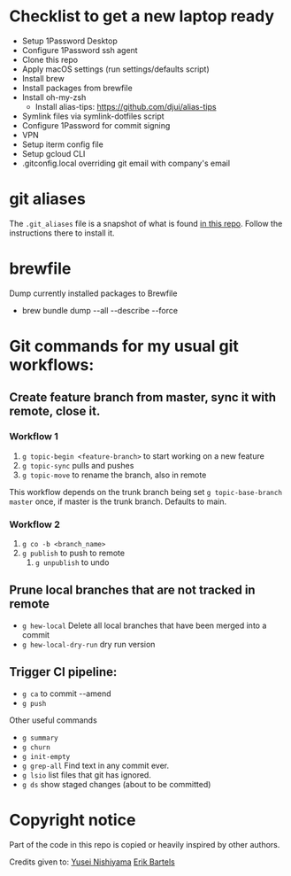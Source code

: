 # Checklist to get a new laptop ready
- Setup 1Password Desktop
- Configure 1Password ssh agent
- Clone this repo
- Apply macOS settings (run settings/defaults script)
- Install brew
- Install packages from brewfile
- Install oh-my-zsh
   - Install alias-tips: https://github.com/djui/alias-tips
- Symlink files via symlink-dotfiles script
- Configure 1Password for commit signing
- VPN
- Setup iterm config file
- Setup gcloud CLI
- .gitconfig.local overriding git email with company's email


# git aliases
The `.git_aliases` file is a snapshot of what is found [in this repo](https://github.com/GitAlias/gitalias). Follow the instructions there to install it.

# brewfile
Dump currently installed packages to Brewfile
- brew bundle dump --all --describe --force


# Git commands for my usual git workflows:

## Create feature branch from master, sync it with remote, close it.

### Workflow 1
1. `g topic-begin <feature-branch>` to start working on a new feature
2. `g topic-sync` pulls and pushes
3. `g topic-move` to rename the branch, also in remote

This workflow depends on the trunk branch being set
`g topic-base-branch master` once, if master is the trunk branch. Defaults to main.

### Workflow 2

1. `g co -b <branch_name>`
2. `g publish` to push to remote
   1. `g unpublish` to undo

## Prune local branches that are not tracked in remote
- `g hew-local` Delete all local branches that have been merged into a commit
- `g hew-local-dry-run` dry run version

## Trigger CI pipeline:
* `g ca` to commit --amend
* `g push`

Other useful commands
* `g summary`
* `g churn`
* `g init-empty`
* `g grep-all` Find text in any commit ever.
* `g lsio` list files that git has ignored.
* `g ds` show staged changes (about to be committed)

# Copyright notice
Part of the code in this repo is copied or heavily inspired by other authors.

Credits given to:
[Yusei Nishiyama](https://github.com/yuseinishiyama)
[Erik Bartels](https://github.com/ebartels)